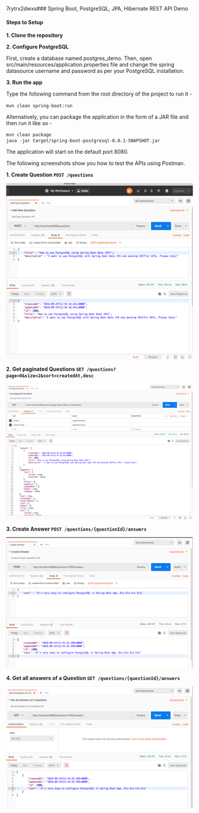 7rytrx2dwxs### Spring Boot, PostgreSQL, JPA, Hibernate REST API Demo

#### Steps to Setup

__1. Clone the repository__

__2. Configure PostgreSQL__

First, create a database named postgres_demo. Then, open src/main/resources/application.properties file and change the spring datasource username and password as per your PostgreSQL installation.

__3. Run the app__

Type the following command from the root directory of the project to run it -

`mvn clean spring-boot:run`

Alternatively, you can package the application in the form of a JAR file and then run it like so -
```
mvn clean package
java -jar target/spring-boot-postgresql-0.0.1-SNAPSHOT.jar
```

The application will start on the default port 8080.

The following screenshots show you how to test the APIs using Postman.

__1. Create Question `POST /questions`__

![Create Question POST /questions](img/add.png "Create Question POST /questions")

__2. Get paginated Questions `GET /questions?page=0&size=2&sort=createdAt,desc`__

![Get paginated Questions GET /questions?page=0&size=2&sort=createdAt,desc](img/paginasi.png "Get paginated Questions GET /questions?page=0&size=2&sort=createdAt,desc")

__3. Create Answer `POST /questions/{questionId}/answers`__

![Create Answer POST /questions/{questionId}/answers](img/answer.png "Create Answer POST /questions/{questionId}/answers")

__4. Get all answers of a Question `GET /questions/{questionId}/answers`__

![Get all answers of a Question GET /questions/{questionId}/answers](img/all.png "Get all answers of a Question GET /questions/{questionId}/answers")